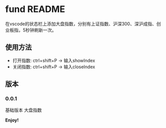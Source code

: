 # fund README

在vscode的状态栏上添加大盘指数，分别有上证指数、沪深300、深沪成指、创业板指，5秒钟刷新一次。

## 使用方法
+ 打开指数: ctrl+shift+P -> 输入showIndex
+ 关闭指数: ctrl+shift+P -> 输入closeIndex

## 版本
### 0.0.1

基础版本 大盘指数

**Enjoy!**
